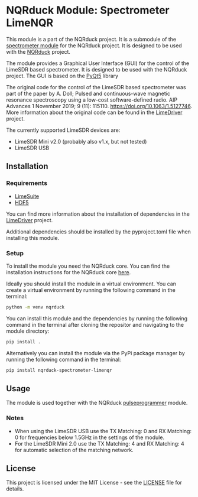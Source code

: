 # NQRduck Module: Spectrometer LimeNQR

This module is a part of the NQRduck project. It is a submodule of the [spectrometer module](https://git.private.coffee/nqrduck/nqrduck-spectrometer) for the NQRduck project. It is designed to be used with the [NQRduck](https://git.private.coffee/nqrduck) project.

The module provides a Graphical User Interface (GUI) for the control of the LimeSDR based spectrometer. It is designed to be used with the NQRduck project. The GUI is based on the [PyQt5](https://pypi.org/project/PyQt5/) library

The  original code for the control of the LimeSDR based spectrometer was part of the paper by A. Doll; Pulsed and continuous-wave magnetic resonance spectroscopy using a low-cost software-defined radio. AIP Advances 1 November 2019; 9 (11): 115110. <https://doi.org/10.1063/1.5127746>. More information about the original code can be found in the [LimeDriver](https://git.private.coffee/nqrduck/limedriver) project.

The currently supported LimeSDR devices are:

- LimeSDR Mini v2.0 (probably also v1.x, but not tested)
- LimeSDR USB

## Installation

### Requirements

- [LimeSuite](https://wiki.myriadrf.org/Lime_Suite)
- [HDF5](https://www.hdfgroup.org/solutions/hdf5/)

You can find more information about the installation of dependencies in the [LimeDriver](https://git.private.coffee/nqrduck/limedriver) project.

Additional dependencies should be installed  by the pyproject.toml file when installing this module.

### Setup

To install the module you need the NQRduck core. You can find the installation instructions for the NQRduck core [here](https://git.private.coffee/nqrduck/nqrduck).

Ideally you should install the module in a virtual environment. You can create a virtual environment by running the following command in the terminal:

```bash
python -m venv nqrduck
```

You can install this module and the dependencies by running the following command in the terminal after cloning the repositor and navigating to the module directory:

```bash
pip install .
```

Alternatively you can install the module via the PyPi package manager by running the following command in the terminal:

```bash
pip install nqrduck-spectrometer-limenqr
```

## Usage

The module is used together with the NQRduck [pulseprogrammer](htpps://git.private.coffee/nqrduck-pulseprogrammer) module.

### Notes

- When using the LimeSDR USB use the TX Matching: 0 and RX Matching: 0 for  frequencies below  1.5GHz in the settings of the module.
- For the LimeSDR Mini 2.0 use the TX Matching: 4 and RX Matching: 4 for automatic selection of the matching  network.

## License

This project is licensed under the MIT License - see the [LICENSE](LICENSE) file for details.
